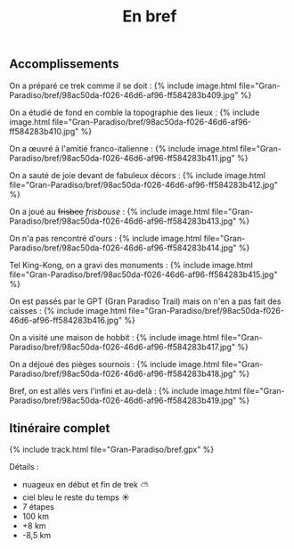 ﻿---
title: "En bref"
permalink: /Gran-Paradiso/bref/
sidebar:
  nav: "gran_paradiso"
enable_tracks: true
---

## Accomplissements

On a préparé ce trek comme il se doit :
{% include image.html file="Gran-Paradiso/bref/98ac50da-f026-46d6-af96-ff584283b409.jpg" %}

On a étudié de fond en comble la topographie des lieux :
{% include image.html file="Gran-Paradiso/bref/98ac50da-f026-46d6-af96-ff584283b410.jpg" %}

On a œuvré à l'amitié franco-italienne :
{% include image.html file="Gran-Paradiso/bref/98ac50da-f026-46d6-af96-ff584283b411.jpg" %}

On a sauté de joie devant de fabuleux décors :
{% include image.html file="Gran-Paradiso/bref/98ac50da-f026-46d6-af96-ff584283b412.jpg" %}

On a joué au ~~frisbee~~ *frisbouse* :
{% include image.html file="Gran-Paradiso/bref/98ac50da-f026-46d6-af96-ff584283b413.jpg" %}

On n'a pas rencontré d'ours :
{% include image.html file="Gran-Paradiso/bref/98ac50da-f026-46d6-af96-ff584283b414.jpg" %}

Tel King-Kong, on a gravi des monuments :
{% include image.html file="Gran-Paradiso/bref/98ac50da-f026-46d6-af96-ff584283b415.jpg" %}

On est passés par le GPT (Gran Paradiso Trail) mais on n'en a pas fait des caisses :
{% include image.html file="Gran-Paradiso/bref/98ac50da-f026-46d6-af96-ff584283b416.jpg" %}

On a visité une maison de hobbit :
{% include image.html file="Gran-Paradiso/bref/98ac50da-f026-46d6-af96-ff584283b417.jpg" %}

On a déjoué des pièges sournois :
{% include image.html file="Gran-Paradiso/bref/98ac50da-f026-46d6-af96-ff584283b418.jpg" %}

Bref, on est allés vers l'infini et au-delà :
{% include image.html file="Gran-Paradiso/bref/98ac50da-f026-46d6-af96-ff584283b419.jpg" %}

## Itinéraire complet

{% include track.html file="Gran-Paradiso/bref.gpx" %}

Détails :
* nuageux en début et fin de trek :partly_sunny:
* ciel bleu le reste du temps :sunny:
* 7 étapes
* 100 km
* +8 km
* -8,5 km
